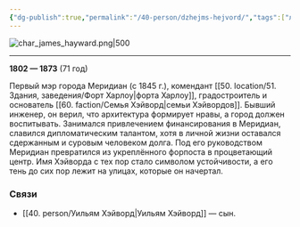 ```yaml
---
{"dg-publish":true,"permalink":"/40-person/dzhejms-hejvord/","tags":["личность"]}
---
```


![char_james_hayward.png|500](/img/user/90.%20files/char_james_hayward.png)
***
**1802 — 1873** (71 год)

Первый мэр города Меридиан (с 1845 г.), комендант [[50. location/51. Здания, заведения/Форт Харлоу\|форта Харлоу]], градостроитель и основатель [[60. faction/Семья Хэйворд\|семьи Хэйвордов]]. 
Бывший инженер, он верил, что архитектура формирует нравы, а город должен воспитывать. Занимался привлечением финансирования в Меридиан, славился дипломатическим талантом, хотя в личной жизни оставался сдержанным и суровым человеком долга. 
Под его руководством Меридиан превратился из укреплённого форпоста в процветающий центр. Имя Хэйворда с тех пор стало символом устойчивости, а его тень до сих пор лежит на улицах, которые он начертал.

### Связи
- [[40. person/Уильям Хэйворд\|Уильям Хэйворд]] — сын.